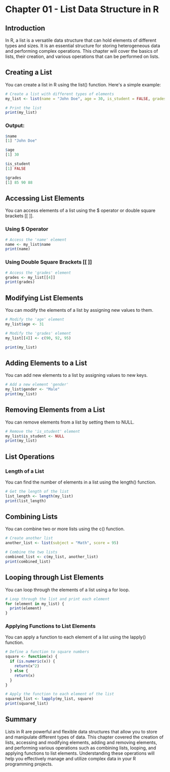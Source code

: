# Chapter 01 - List Data Structure in R

## Introduction
In R, a list is a versatile data structure that can hold elements of different types and sizes. It is an essential structure for storing heterogeneous data and performing complex operations. This chapter will cover the basics of lists, their creation, and various operations that can be performed on lists.

## Creating a List
You can create a list in R using the list() function. Here's a simple example:

```r
# Create a list with different types of elements
my_list <- list(name = "John Doe", age = 30, is_student = FALSE, grades = c(85, 90, 88))

# Print the list
print(my_list)
```

### Output:

```r
$name
[1] "John Doe"

$age
[1] 30

$is_student
[1] FALSE

$grades
[1] 85 90 88
```

## Accessing List Elements
You can access elements of a list using the $ operator or double square brackets [[ ]].

### Using $ Operator
```r
# Access the 'name' element
name <- my_list$name
print(name)
```

### Using Double Square Brackets [[ ]]
```r
# Access the 'grades' element
grades <- my_list[[4]]
print(grades)
```
## Modifying List Elements
You can modify the elements of a list by assigning new values to them.

```r
# Modify the 'age' element
my_list$age <- 31

# Modify the 'grades' element
my_list[[4]] <- c(90, 92, 95)

print(my_list)
```

## Adding Elements to a List
You can add new elements to a list by assigning values to new keys.

```r
# Add a new element 'gender'
my_list$gender <- "Male"
print(my_list)
```

## Removing Elements from a List
You can remove elements from a list by setting them to NULL.

```r
# Remove the 'is_student' element
my_list$is_student <- NULL
print(my_list)
```

## List Operations
### Length of a List
You can find the number of elements in a list using the length() function.

```r
# Get the length of the list
list_length <- length(my_list)
print(list_length)
```

## Combining Lists
You can combine two or more lists using the c() function.

```r
# Create another list
another_list <- list(subject = "Math", score = 95)

# Combine the two lists
combined_list <- c(my_list, another_list)
print(combined_list)
```

## Looping through List Elements
You can loop through the elements of a list using a for loop.

```r
# Loop through the list and print each element
for (element in my_list) {
  print(element)
}
```

### Applying Functions to List Elements
You can apply a function to each element of a list using the lapply() function.

```r
# Define a function to square numbers
square <- function(x) {
  if (is.numeric(x)) {
    return(x^2)
  } else {
    return(x)
  }
}

# Apply the function to each element of the list
squared_list <- lapply(my_list, square)
print(squared_list)
```

## Summary
Lists in R are powerful and flexible data structures that allow you to store and manipulate different types of data. This chapter covered the creation of lists, accessing and modifying elements, adding and removing elements, and performing various operations such as combining lists, looping, and applying functions to list elements. Understanding these operations will help you effectively manage and utilize complex data in your R programming projects.
